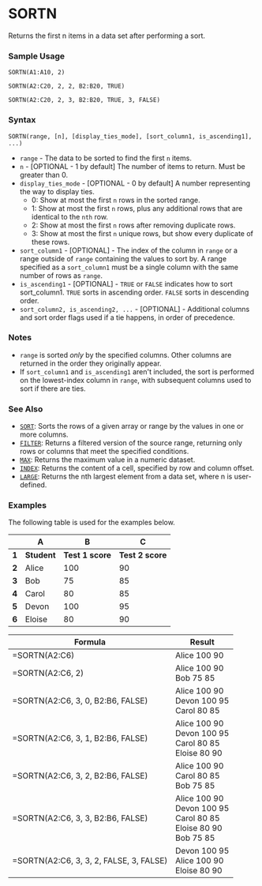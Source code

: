 # SORTN

Returns the first n items in a data set after performing a sort.

### Sample Usage

`SORTN(A1:A10, 2)`

`SORTN(A2:C20, 2, 2, B2:B20, TRUE)`

`SORTN(A2:C20, 2, 3, B2:B20, TRUE, 3, FALSE)`

### Syntax

`SORTN(range, [n], [display_ties_mode], [sort_column1, is_ascending1], ...)`

* `range` - The data to be sorted to find the first `n` items.
* `n` - [OPTIONAL - 1 by default] The number of items to return. Must be greater than 0.
* `display_ties_mode` - [OPTIONAL - 0 by default] A number representing the way to display ties.
  * 0: Show at most the first `n` rows in the sorted range.
  * 1: Show at most the first `n` rows, plus any additional rows that are identical to the `nth` row.
  * 2: Show at most the first `n` rows after removing duplicate rows.
  * 3: Show at most the first `n` unique rows, but show every duplicate of these rows.
* `sort_column1` - [OPTIONAL] - The index of the column in `range` or a range outside of `range` containing the values to sort by. A range specified as a `sort_column1` must be a single column with the same number of rows as `range`.
* `is_ascending1` - [OPTIONAL] - `TRUE` or `FALSE` indicates how to sort sort\_column1. `TRUE` sorts in ascending order. `FALSE` sorts in descending order.
* `sort_column2, is_ascending2, ...` - [OPTIONAL] - Additional columns and sort order flags used if a tie happens, in order of precedence.

### Notes

* `range` is sorted *only* by the specified columns. Other columns are returned in the order they originally appear.
* If `sort_column1` and `is_ascending1` aren't included, the sort is performed on the lowest-index column in `range`, with subsequent columns used to sort if there are ties.

### See Also

* [`SORT`](https://support.google.com/docs/answer/3093150): Sorts the rows of a given array or range by the values in one or more columns.
* [`FILTER`](https://support.google.com/docs/answer/3093197): Returns a filtered version of the source range, returning only rows or columns that meet the specified conditions.
* [`MAX`](https://support.google.com/docs/answer/3094013): Returns the maximum value in a numeric dataset.
* [`INDEX`](https://support.google.com/docs/answer/3098242): Returns the content of a cell, specified by row and column offset.
* [`LARGE`](https://support.google.com/docs/answer/3094008): Returns the nth largest element from a data set, where n is user-defined.

### Examples

The following table is used for the examples below.


|       | A           | B                | C                |
| ----- | ----------- | ---------------- | ---------------- |
| **1** | **Student** | **Test 1 score** | **Test 2 score** |
| **2** | Alice       | 100              | 90               |
| **3** | Bob         | 75               | 85               |
| **4** | Carol       | 80               | 85               |
| **5** | Devon       | 100              | 95               |
| **6** | Eloise      | 80               | 90               |


| Formula                                 | Result                                                                       |
| --------------------------------------- | ---------------------------------------------------------------------------- |
| =SORTN(A2:C6)                           | Alice 100 90                                                                 |
| =SORTN(A2:C6, 2)                        | Alice 100 90<br/>Bob 75 85                                                   |
| =SORTN(A2:C6, 3, 0, B2:B6, FALSE)       | Alice 100 90<br/>Devon 100 95<br/>Carol 80 85                                |
| =SORTN(A2:C6, 3, 1, B2:B6, FALSE)       | Alice 100 90<br/>Devon 100 95<br/>Carol 80 85<br/>Eloise 80 90               |
| =SORTN(A2:C6, 3, 2, B2:B6, FALSE)       | Alice 100 90<br/>Carol 80 85<br/>Bob 75 85                                   |
| =SORTN(A2:C6, 3, 3, B2:B6, FALSE)       | Alice 100 90<br/>Devon 100 95<br/>Carol 80 85<br/>Eloise 80 90<br/>Bob 75 85 |
| =SORTN(A2:C6, 3, 3, 2, FALSE, 3, FALSE) | Devon 100 95<br/>Alice 100 90<br/>Eloise 80 90                               |

